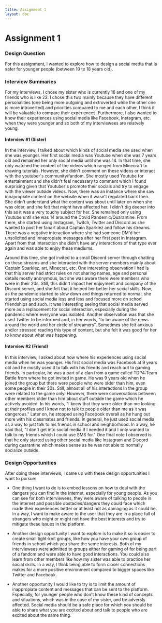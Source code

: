 ```yaml
---
title: Assignment 1
layout: doc
---
```


# Assignment 1

### Design Question
For this assignment, I wanted to explore how to design a social media that is safer for younger people (between 10 to 18 years old). 

### Interview Summaries
For my interviews, I chose my sister who is currently 18 and one of my friends who is like 22. I chose this two mainly because they have different personalities (one being more outgoing and extroverted while the other one is more introverted) and priorities compared to me and each other, I think it will be valuable to compare their experiences. Furthermore, I also wanted to know their experiences using social media like Facebook, Instagram, etc. when they were younger and so both of my interviewees are relatvely young.

#### Interview #1 (Sister)
In the interview, I talked about which kinds of social media she used when she was younger. Her first social media was Youtube when she was 7 years old and remained her only social media until she was 14. In that time, she only watched the content of the videos which ranged from Minecraft to drawing tutorials. However, she didn't comment on these videos or interact with the youtuber's community/fandom. She mostly used Youtube for entertainment and she didn't feel necessary to comment which I found surprising given that Youtuber's promote their socials and try to engage with the viewer outside videos. Now, there was an instance where she saw innapropiate content on the website when it wasn't regulated back then. She didn't understand what the content was about until later on when she was older, and she felt that might have affected her. I didn't dig deeper into this as it was a very touchy subject for her. She remained only using Youtube until she was 14 around the Covid Pandemic/Quarantine. From there, she started using Instagram, Twitch, Twitter and Discord as she wanted to post her fanart about Captain Sparklez and follow his streams. There was a negative interaction where she had someone DM'd her unsolicited and innapropiate messages after her first post in Instagram. Apart from that interaction she didn't have any interactions of that type ever again and was able to enjoy these mediums. 

Around this time, she got invited to a small Discord server through chatting on these streams and she interacted with the server members mainly about Captain Sparklez, art, Minecrat, etc. One interesting observation I had is that this server had strict rules on not sharing names, age and personal details mostly anonymous, but she was aware there were members who were in their 20s. Still, this didn't impact her enjoyment and company of the Discord server, and she felt that it helped her better her social skills. Now, as the pandemic started to slow down and things returned to normal, she started using social media less and less and focused more on school friendships and such. It was interesting seeing that social media served more as a replacement for social interaction, especially during the pandemic where everyone was isolated. Another observation was that she used Twitter to be informed and, in her words, "to be aware of the news around the world and her circle of streamers". Sometimes she felt anxious and/or stressed reading this type of content, but she felt it was good for her to know about what was happening. 

#### Interview #2 (Friend)
In this interview, I asked about how where his experiences using social media when he was younger. His first social media was Facebook at 9 years old and he mostly used it to talk with his friends and reach out to gaming friends. In particular, he was a part of a clan from a game called TDP4:Team Battle from where he got invited in game. He was 9 years old when he joined the group but there were people who were older than him, even some people in their 30s. Still, almost all of his interactions in the group were related to the game only. However, there were conversations between other members older than him about stuff outside the game which he actively avoided. In his words, "I knew that they were older than me looking at their profiles and I knew not to talk to people older than me as it was dangerous." Later on, he stopped using Facebook overall as he hung out more with his classmates and friends. In general, he just used social media as a way to just talk to his friends in school and neighborhood. In a way, he said that, "I don't get into social media if I needed it and I only wanted to talk to my friends which I could use SMS for." One final note I observed is that he only started using other social media like Instagram and Discord during quarantine which makes sense as he was not able to normally socialize outside.

### Design Opportunities
After doing these interviews, I came up with these design opportunities I want to pursue:

- One thing I want to do is to embed lessons on how to deal with the dangers you can find in the Internet, especially for young people. As you can see for both interviewees, they were aware of talking to people in the internet and possible obstacles/dangers they could face which made their experiences better or at least not as damaging as it could be. In a way, I want to make aware to the user that they are in a place full of strangers who might or might not have the best interests and try to mitigate these issues in the platform.

- Another design opportunity I want to explore is to make it so is easier to create small tight-knit groups, like how you have your own group of friends in school which you share the same interests. Both of my interviewees were admitted to groups either for gaming of for being part of a fandom and were able to have good interactions. You could also learn from other members like how my sister was able to practice her social skills. In a way, I think being able to form closer connections makes for a more positive environment compared to bigger spaces like Twitter and Facebook.

- Another opportunity I would like to try is to limit the amount of inappropiate content and messages that can be sent to the platform. Especially, for younger people who don't know these kind of concepts and situations, which was in the case of my sister, and be adversly affected. Social media should be a safe place for which you should be able to share what you are excited about and talk to people who are excited about the same thing.